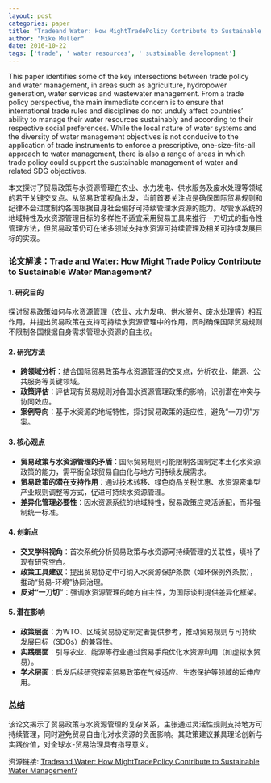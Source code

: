 ```yaml
---
layout: post
categories: paper
title: "Tradeand Water: How MightTradePolicy Contribute to Sustainable Water Management?"
author: "Mike Muller"
date: 2016-10-22
tags: ['trade', ' water resources', ' sustainable development']
---
```


This paper identifies some of the key intersections between trade policy and water management, in areas such as agriculture, hydropower generation, water services and wastewater management. From a trade policy perspective, the main immediate concern is to ensure that international trade rules and disciplines do not unduly affect countries’ ability to manage their water resources sustainably and according to their respective social preferences. While the local nature of water systems and the diversity of water management objectives is not conducive to the application of trade instruments to enforce a prescriptive, one-size-fits-all approach to water management, there is also a range of areas in which trade policy could support the sustainable management of water and related SDG objectives.

本文探讨了贸易政策与水资源管理在农业、水力发电、供水服务及废水处理等领域的若干关键交叉点。从贸易政策视角出发，当前首要关注点是确保国际贸易规则和纪律不会过度制约各国根据自身社会偏好可持续管理水资源的能力。尽管水系统的地域特性及水资源管理目标的多样性不适宜采用贸易工具来推行一刀切式的指令性管理方法，但贸易政策仍可在诸多领域支持水资源可持续管理及相关可持续发展目标的实现。

### **论文解读：Trade and Water: How Might Trade Policy Contribute to Sustainable Water Management?**  

#### **1. 研究目的**  
探讨贸易政策如何与水资源管理（农业、水力发电、供水服务、废水处理等）相互作用，并提出贸易政策在支持可持续水资源管理中的作用，同时确保国际贸易规则不限制各国根据自身需求管理水资源的自主权。  

#### **2. 研究方法**  
- **跨领域分析**：结合国际贸易政策与水资源管理的交叉点，分析农业、能源、公共服务等关键领域。  
- **政策评估**：评估现有贸易规则对各国水资源管理政策的影响，识别潜在冲突与协同效应。  
- **案例导向**：基于水资源的地域特性，探讨贸易政策的适应性，避免“一刀切”方案。  

#### **3. 核心观点**  
- **贸易政策与水资源管理的矛盾**：国际贸易规则可能限制各国制定本土化水资源政策的能力，需平衡全球贸易自由化与地方可持续发展需求。  
- **贸易政策的潜在支持作用**：通过技术转移、绿色商品关税优惠、水资源密集型产业规则调整等方式，促进可持续水资源管理。  
- **差异化管理必要性**：因水资源系统的地域特性，贸易政策应灵活适配，而非强制统一标准。  

#### **4. 创新点**  
- **交叉学科视角**：首次系统分析贸易政策与水资源可持续管理的关联性，填补了现有研究空白。  
- **政策工具建议**：提出贸易协定中可纳入水资源保护条款（如环保例外条款），推动“贸易-环境”协同治理。  
- **反对“一刀切”**：强调水资源管理的地方自主性，为国际谈判提供差异化框架。  

#### **5. 潜在影响**  
- **政策层面**：为WTO、区域贸易协定制定者提供参考，推动贸易规则与可持续发展目标（SDGs）的兼容性。  
- **实践层面**：引导农业、能源等行业通过贸易手段优化水资源利用（如虚拟水贸易）。  
- **学术层面**：启发后续研究探索贸易政策在气候适应、生态保护等领域的延伸应用。  

### **总结**  
该论文揭示了贸易政策与水资源管理的复杂关系，主张通过灵活性规则支持地方可持续管理，同时避免贸易自由化对水资源的负面影响。其政策建议兼具理论创新与实践价值，对全球水-贸易治理具有指导意义。

资源链接: [Tradeand Water: How MightTradePolicy Contribute to Sustainable Water Management?](https://papers.ssrn.com/sol3/papers.cfm?abstract_id=2856593)
